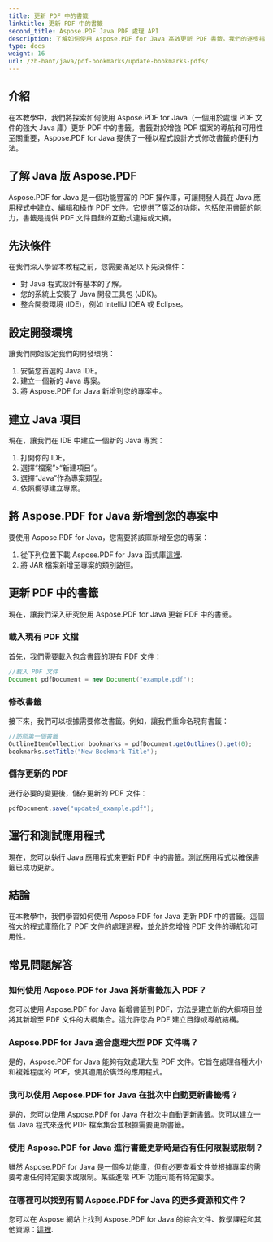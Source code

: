 ```yaml
---
title: 更新 PDF 中的書籤
linktitle: 更新 PDF 中的書籤
second_title: Aspose.PDF Java PDF 處理 API
description: 了解如何使用 Aspose.PDF for Java 高效更新 PDF 書籤。我們的逐步指南簡化了這個過程。
type: docs
weight: 16
url: /zh-hant/java/pdf-bookmarks/update-bookmarks-pdfs/
---
```


## 介紹

在本教學中，我們將探索如何使用 Aspose.PDF for Java（一個用於處理 PDF 文件的強大 Java 庫）更新 PDF 中的書籤。書籤對於增強 PDF 檔案的導航和可用性至關重要，Aspose.PDF for Java 提供了一種以程式設計方式修改書籤的便利方法。

## 了解 Java 版 Aspose.PDF

Aspose.PDF for Java 是一個功能豐富的 PDF 操作庫，可讓開發人員在 Java 應用程式中建立、編輯和操作 PDF 文件。它提供了廣泛的功能，包括使用書籤的能力，書籤是提供 PDF 文件目錄的互動式連結或大綱。

## 先決條件

在我們深入學習本教程之前，您需要滿足以下先決條件：

- 對 Java 程式設計有基本的了解。
- 您的系統上安裝了 Java 開發工具包 (JDK)。
- 整合開發環境 (IDE)，例如 IntelliJ IDEA 或 Eclipse。

## 設定開發環境

讓我們開始設定我們的開發環境：

1. 安裝您首選的 Java IDE。
2. 建立一個新的 Java 專案。
3. 將 Aspose.PDF for Java 新增到您的專案中。

## 建立 Java 項目

現在，讓我們在 IDE 中建立一個新的 Java 專案：

1. 打開你的 IDE。
2. 選擇“檔案”>“新建項目”。
3. 選擇“Java”作為專案類型。
4. 依照嚮導建立專案。

## 將 Aspose.PDF for Java 新增到您的專案中

要使用 Aspose.PDF for Java，您需要將該庫新增至您的專案：

1. 從下列位置下載 Aspose.PDF for Java 函式庫[這裡](https://releases.aspose.com/pdf/java/).
2. 將 JAR 檔案新增至專案的類別路徑。

## 更新 PDF 中的書籤

現在，讓我們深入研究使用 Aspose.PDF for Java 更新 PDF 中的書籤。

### 載入現有 PDF 文檔

首先，我們需要載入包含書籤的現有 PDF 文件：

```java
//載入 PDF 文件
Document pdfDocument = new Document("example.pdf");
```

### 修改書籤

接下來，我們可以根據需要修改書籤。例如，讓我們重命名現有書籤：

```java
//訪問第一個書籤
OutlineItemCollection bookmarks = pdfDocument.getOutlines().get(0);
bookmarks.setTitle("New Bookmark Title");
```

### 儲存更新的 PDF

進行必要的變更後，儲存更新的 PDF 文件：

```java
pdfDocument.save("updated_example.pdf");
```

## 運行和測試應用程式

現在，您可以執行 Java 應用程式來更新 PDF 中的書籤。測試應用程式以確保書籤已成功更新。

## 結論

在本教學中，我們學習如何使用 Aspose.PDF for Java 更新 PDF 中的書籤。這個強大的程式庫簡化了 PDF 文件的處理過程，並允許您增強 PDF 文件的導航和可用性。

## 常見問題解答

### 如何使用 Aspose.PDF for Java 將新書籤加入 PDF？

您可以使用 Aspose.PDF for Java 新增書籤到 PDF，方法是建立新的大綱項目並將其新增至 PDF 文件的大綱集合。這允許您為 PDF 建立目錄或導航結構。

### Aspose.PDF for Java 適合處理大型 PDF 文件嗎？

是的，Aspose.PDF for Java 能夠有效處理大型 PDF 文件。它旨在處理各種大小和複雜程度的 PDF，使其適用於廣泛的應用程式。

### 我可以使用 Aspose.PDF for Java 在批次中自動更新書籤嗎？

是的，您可以使用 Aspose.PDF for Java 在批次中自動更新書籤。您可以建立一個 Java 程式來迭代 PDF 檔案集合並根據需要更新書籤。

### 使用 Aspose.PDF for Java 進行書籤更新時是否有任何限製或限制？

雖然 Aspose.PDF for Java 是一個多功能庫，但有必要查看文件並根據專案的需要考慮任何特定要求或限制。某些進階 PDF 功能可能有特定要求。

### 在哪裡可以找到有關 Aspose.PDF for Java 的更多資源和文件？

您可以在 Aspose 網站上找到 Aspose.PDF for Java 的綜合文件、教學課程和其他資源：[這裡](https://reference.aspose.com/pdf/java/).